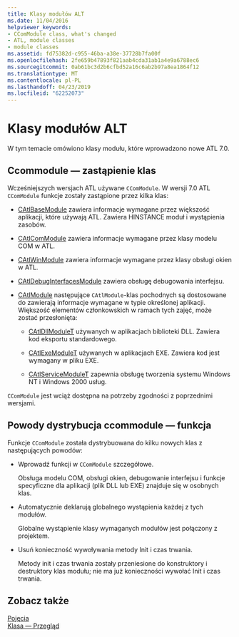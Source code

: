 ```yaml
---
title: Klasy modułów ALT
ms.date: 11/04/2016
helpviewer_keywords:
- CComModule class, what's changed
- ATL, module classes
- module classes
ms.assetid: fd75382d-c955-46ba-a38e-37728b7fa00f
ms.openlocfilehash: 2fe659b47893f821aab4cda31ab1a4e9a6788ec6
ms.sourcegitcommit: 0ab61bc3d2b6cfbd52a16c6ab2b97a8ea1864f12
ms.translationtype: MT
ms.contentlocale: pl-PL
ms.lasthandoff: 04/23/2019
ms.locfileid: "62252073"
---
```

# <a name="atl-module-classes"></a>Klasy modułów ALT

W tym temacie omówiono klasy modułu, które wprowadzono nowe ATL 7.0.

## <a name="ccommodule-replacement-classes"></a>Ccommodule — zastąpienie klas

Wcześniejszych wersjach ATL używane `CComModule`. W wersji 7.0 ATL `CComModule` funkcje zostały zastąpione przez kilka klas:

- [CAtlBaseModule](../atl/reference/catlbasemodule-class.md) zawiera informacje wymagane przez większość aplikacji, które używają ATL. Zawiera HINSTANCE moduł i wystąpienia zasobów.

- [CAtlComModule](../atl/reference/catlcommodule-class.md) zawiera informacje wymagane przez klasy modelu COM w ATL.

- [CAtlWinModule](../atl/reference/catlwinmodule-class.md) zawiera informacje wymagane przez klasy obsługi okien w ATL.

- [CAtlDebugInterfacesModule](../atl/reference/catldebuginterfacesmodule-class.md) zawiera obsługę debugowania interfejsu.

- [CAtlModule](../atl/reference/catlmodule-class.md) następujące `CAtlModule`-klas pochodnych są dostosowane do zawierają informacje wymagane w typie określonej aplikacji. Większość elementów członkowskich w ramach tych zajęć, może zostać przesłonięta:

   - [CAtlDllModuleT](../atl/reference/catldllmodulet-class.md) używanych w aplikacjach biblioteki DLL. Zawiera kod eksportu standardowego.

   - [CAtlExeModuleT](../atl/reference/catlexemodulet-class.md) używanych w aplikacjach EXE. Zawiera kod jest wymagany w pliku EXE.

   - [CAtlServiceModuleT](../atl/reference/catlservicemodulet-class.md) zapewnia obsługę tworzenia systemu Windows NT i Windows 2000 usług.

`CComModule` jest wciąż dostępna na potrzeby zgodności z poprzednimi wersjami.

## <a name="reasons-for-distributing-ccommodule-functionality"></a>Powody dystrybucja ccommodule — funkcja

Funkcje `CComModule` została dystrybuowana do kilku nowych klas z następujących powodów:

- Wprowadź funkcji w `CComModule` szczegółowe.

   Obsługa modelu COM, obsługi okien, debugowanie interfejsu i funkcje specyficzne dla aplikacji (plik DLL lub EXE) znajduje się w osobnych klas.

- Automatycznie deklarują globalnego wystąpienia każdej z tych modułów.

   Globalne wystąpienie klasy wymaganych modułów jest połączony z projektem.

- Usuń konieczność wywoływania metody Init i czas trwania.

   Metody init i czas trwania zostały przeniesione do konstruktory i destruktory klas modułu; nie ma już konieczności wywołać Init i czas trwania.

## <a name="see-also"></a>Zobacz także

[Pojęcia](../atl/active-template-library-atl-concepts.md)<br/>
[Klasa — Przegląd](../atl/atl-class-overview.md)
